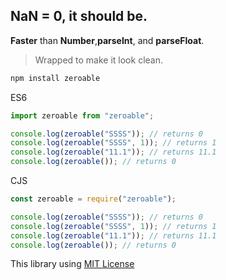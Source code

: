 ## NaN = 0, it should be.

**Faster** than **Number**,**parseInt**, and **parseFloat**.

> Wrapped to make it look clean.

```bash
npm install zeroable
```

ES6

```js
import zeroable from "zeroable";

console.log(zeroable("SSSS")); // returns 0
console.log(zeroable("SSSS", 1)); // returns 1
console.log(zeroable("11.1")); // returns 11.1
console.log(zeroable()); // returns 0
```

CJS

```js
const zeroable = require("zeroable");

console.log(zeroable("SSSS")); // returns 0
console.log(zeroable("SSSS", 1)); // returns 1
console.log(zeroable("11.1")); // returns 11.1
console.log(zeroable()); // returns 0
```

This library using [MIT License](./LICENSE.md)
